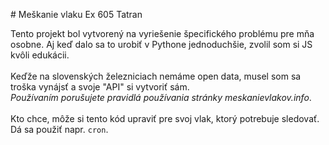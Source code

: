 # Meškanie vlaku Ex 605 Tatran

Tento projekt bol vytvorený na vyriešenie špecifického problému pre mňa osobne. Aj keď dalo sa to urobiť v Pythone jednoduchšie, zvolil som si JS kvôli edukácii.\
\
Keďže na slovenských železniciach nemáme open data, musel som sa troška vynájsť a svoje "API" si vytvoriť sám.\
_Používaním porušujete pravidlá používania stránky meskanievlakov.info_.\
\
Kto chce, môže si tento kód upraviť pre svoj vlak, ktorý potrebuje sledovať. Dá sa použiť napr. `cron`.